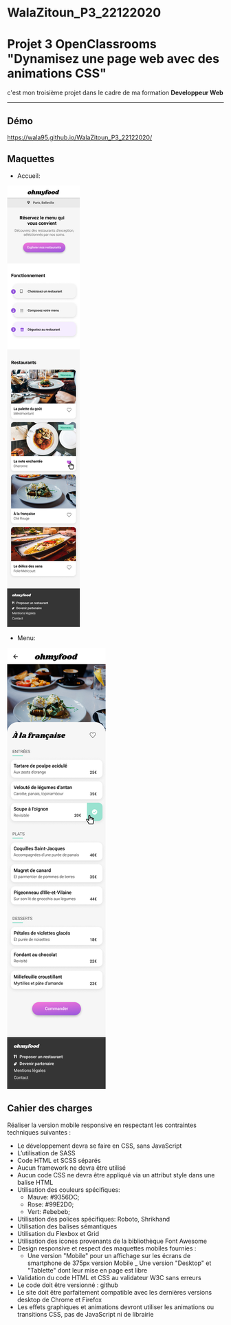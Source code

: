 # WalaZitoun_P3_22122020
# Projet 3 OpenClassrooms "Dynamisez une page web avec des animations CSS"

c'est mon troisième projet dans le cadre de ma formation **Developpeur Web**
___

## Démo

https://wala95.github.io/WalaZitoun_P3_22122020/

## Maquettes

- Accueil:

<img src="images/maquettes/Accueil.png">

- Menu:

<img src="images/maquettes/Menu-Àlafrançaise.png" >

## Cahier des charges

Réaliser la version mobile responsive en respectant les contraintes techniques suivantes :

- Le développement devra se faire en CSS, sans JavaScript
- L’utilisation de SASS 
- Code HTML et SCSS séparés
- Aucun framework ne devra être utilisé
- Aucun code CSS ne devra être appliqué via un attribut style dans une balise HTML
- Utilisation des couleurs spécifiques:
	- Mauve: #9356DC;
	- Rose: #99E2D0;
	- Vert: #ebebeb;
- Utilisation des polices spécifiques: Roboto, Shrikhand
- Utilisation des balises sémantiques 
- Utilisation du Flexbox et Grid
- Utilisation des icones provenants de la bibliothèque Font Awesome 
- Design responsive et respect des maquettes mobiles fournies :
	- Une version "Mobile" pour un affichage sur les écrans de smartphone de 375px version Mobile
	_ Une version "Desktop" et "Tablette" dont leur mise en page est libre
- Validation du code HTML et CSS au validateur W3C sans erreurs
- Le code doit être versionné : github
- Le site doit être parfaitement compatible avec les dernières versions desktop de Chrome et Firefox
- Les effets graphiques et animations devront utiliser les animations ou transitions CSS, pas de JavaScript ni de librairie














